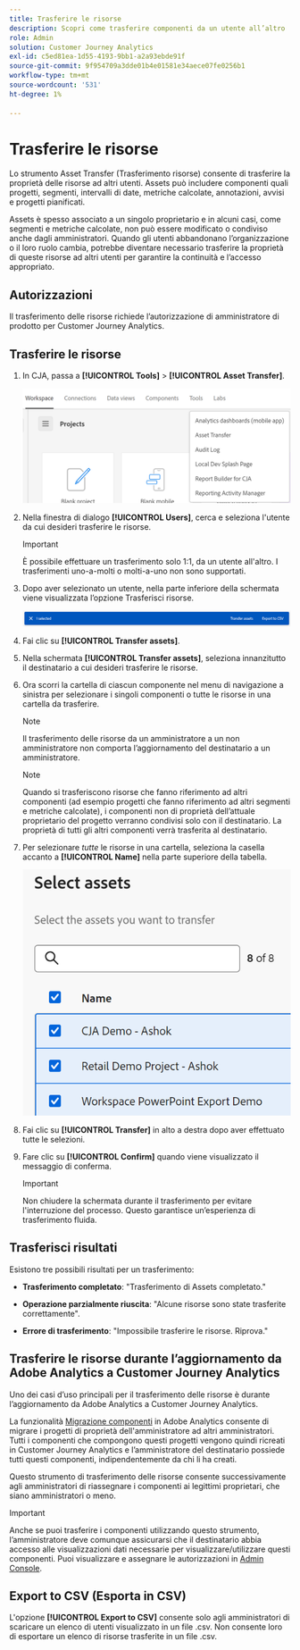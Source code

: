 ```yaml
---
title: Trasferire le risorse
description: Scopri come trasferire componenti da un utente all’altro
role: Admin
solution: Customer Journey Analytics
exl-id: c5ed81ea-1d55-4193-9bb1-a2a93ebde91f
source-git-commit: 9f954709a3dde01b4e01581e34aece07fe0256b1
workflow-type: tm+mt
source-wordcount: '531'
ht-degree: 1%

---
```


# Trasferire le risorse

Lo strumento Asset Transfer (Trasferimento risorse) consente di trasferire la proprietà delle risorse ad altri utenti. Assets può includere componenti quali progetti, segmenti, intervalli di date, metriche calcolate, annotazioni, avvisi e progetti pianificati.

Assets è spesso associato a un singolo proprietario e in alcuni casi, come segmenti e metriche calcolate, non può essere modificato o condiviso anche dagli amministratori. Quando gli utenti abbandonano l’organizzazione o il loro ruolo cambia, potrebbe diventare necessario trasferire la proprietà di queste risorse ad altri utenti per garantire la continuità e l’accesso appropriato.

## Autorizzazioni

Il trasferimento delle risorse richiede l’autorizzazione di amministratore di prodotto per Customer Journey Analytics.

## Trasferire le risorse

1. In CJA, passa a **[!UICONTROL Tools]** > **[!UICONTROL Asset Transfer]**.

   ![Voce di menu Trasferimento risorse](/help/tools/asset-transfer/assets/asset-transfer.png)

1. Nella finestra di dialogo **[!UICONTROL Users]**, cerca e seleziona l&#39;utente da cui desideri trasferire le risorse.

   >[!IMPORTANT]
   >
   >È possibile effettuare un trasferimento solo 1:1, da un utente all&#39;altro. I trasferimenti uno-a-molti o molti-a-uno non sono supportati.


1. Dopo aver selezionato un utente, nella parte inferiore della schermata viene visualizzata l’opzione Trasferisci risorse.

   ![opzione di menu](/help/tools/asset-transfer/assets/after-selection.png)

1. Fai clic su **[!UICONTROL Transfer assets]**.

1. Nella schermata **[!UICONTROL Transfer assets]**, seleziona innanzitutto il destinatario a cui desideri trasferire le risorse.

1. Ora scorri la cartella di ciascun componente nel menu di navigazione a sinistra per selezionare i singoli componenti o tutte le risorse in una cartella da trasferire.

   >[!NOTE]
   >
   >Il trasferimento delle risorse da un amministratore a un non amministratore non comporta l’aggiornamento del destinatario a un amministratore.


   >[!NOTE]
   >
   >    Quando si trasferiscono risorse che fanno riferimento ad altri componenti (ad esempio progetti che fanno riferimento ad altri segmenti e metriche calcolate), i componenti non di proprietà dell’attuale proprietario del progetto verranno condivisi solo con il destinatario. La proprietà di tutti gli altri componenti verrà trasferita al destinatario.

1. Per selezionare _tutte_ le risorse in una cartella, seleziona la casella accanto a **[!UICONTROL Name]** nella parte superiore della tabella.

   ![selezionare le risorse da trasferire](/help/tools/asset-transfer/assets/select-assets.png)

1. Fai clic su **[!UICONTROL Transfer]** in alto a destra dopo aver effettuato tutte le selezioni.

1. Fare clic su **[!UICONTROL Confirm]** quando viene visualizzato il messaggio di conferma.

   >[!IMPORTANT]
   >
   >Non chiudere la schermata durante il trasferimento per evitare l&#39;interruzione del processo. Questo garantisce un’esperienza di trasferimento fluida.

## Trasferisci risultati

Esistono tre possibili risultati per un trasferimento:

- **Trasferimento completato**: &quot;Trasferimento di Assets completato.&quot;

- **Operazione parzialmente riuscita**: &quot;Alcune risorse sono state trasferite correttamente&quot;.

- **Errore di trasferimento**: &quot;Impossibile trasferire le risorse. Riprova.&quot;

## Trasferire le risorse durante l’aggiornamento da Adobe Analytics a Customer Journey Analytics

Uno dei casi d’uso principali per il trasferimento delle risorse è durante l’aggiornamento da Adobe Analytics a Customer Journey Analytics.

La funzionalità [Migrazione componenti](https://experienceleague.adobe.com/en/docs/analytics/admin/admin-tools/component-migration/component-migration) in Adobe Analytics consente di migrare i progetti di proprietà dell&#39;amministratore ad altri amministratori. Tutti i componenti che compongono questi progetti vengono quindi ricreati in Customer Journey Analytics e l’amministratore del destinatario possiede tutti questi componenti, indipendentemente da chi li ha creati.

Questo strumento di trasferimento delle risorse consente successivamente agli amministratori di riassegnare i componenti ai legittimi proprietari, che siano amministratori o meno.

>[!IMPORTANT]
>
>Anche se puoi trasferire i componenti utilizzando questo strumento, l’amministratore deve comunque assicurarsi che il destinatario abbia accesso alle visualizzazioni dati necessarie per visualizzare/utilizzare questi componenti. Puoi visualizzare e assegnare le autorizzazioni in [Admin Console](https://helpx.adobe.com/it/enterprise/using/admin-console.html).

## Export to CSV (Esporta in CSV)

L&#39;opzione **[!UICONTROL Export to CSV]** consente solo agli amministratori di scaricare un elenco di utenti visualizzato in un file .csv. Non consente loro di esportare un elenco di risorse trasferite in un file .csv.

<!---## Unknown users

All previously deleted users appear under one unknown user entry, along with all their orphan components. These components can be transferred to a new recipient. This feature will be available in January.-->
